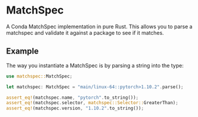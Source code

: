 # MatchSpec

A Conda MatchSpec implementation in pure Rust. This allows you to parse a matchspec and validate it against a package to see if it matches.

## Example

The way you instantiate a MatchSpec is by parsing a string into the type:

```rust
use matchspec::MatchSpec;

let matchspec: MatchSpec = "main/linux-64::pytorch>1.10.2".parse();

assert_eq!(matchspec.name, "pytorch".to_string());
assert_eq!(matchspec.selector, matchspec::Selector::GreaterThan);
assert_eq!(matchspec.version, "1.10.2".to_string());
```
